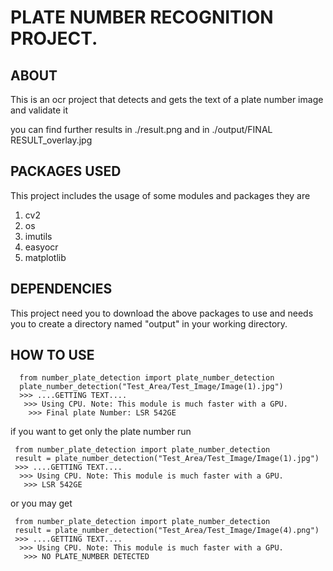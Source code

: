 # PLATE NUMBER RECOGNITION PROJECT.
## ABOUT
  This is an ocr project that detects and gets the text of a plate number image and validate it 

  you can find further results in ./result.png and in ./output/FINAL RESULT_overlay.jpg
## PACKAGES USED
  This project includes the usage of some modules and packages they are

  1) cv2
  2) os
  3) imutils
  4) easyocr
  5) matplotlib
## DEPENDENCIES
  This project need you to download the above packages to use and needs you to create a directory named "output" in your working directory.
## HOW TO USE
  ```
    from number_plate_detection import plate_number_detection
    plate_number_detection("Test_Area/Test_Image/Image(1).jpg")
    >>> ....GETTING TEXT....
     >>> Using CPU. Note: This module is much faster with a GPU.
      >>> Final plate Number: LSR 542GE
  ```
  if you want to get only the plate number run 
  ```
   from number_plate_detection import plate_number_detection
   result = plate_number_detection("Test_Area/Test_Image/Image(1).jpg") 
   >>> ....GETTING TEXT....
    >>> Using CPU. Note: This module is much faster with a GPU.
     >>> LSR 542GE 
  ```
  or you may get
  ```
   from number_plate_detection import plate_number_detection
   result = plate_number_detection("Test_Area/Test_Image/Image(4).png") 
   >>> ....GETTING TEXT....
    >>> Using CPU. Note: This module is much faster with a GPU.
     >>> NO PLATE_NUMBER DETECTED
  ```